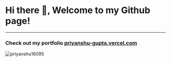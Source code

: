 <h1>Hi there 👋, Welcome to my Github page!</h1>
<hr>
<h3>Check out my portfolio <a href='https://priyanshu-gupta.vercel.app/'>priyanshu-gupta.vercel.com</a></h3>

<p><img align="center" src="https://github-readme-streak-stats.herokuapp.com/?user=priyanshu16095&" alt="priyanshu16095" /></p>

